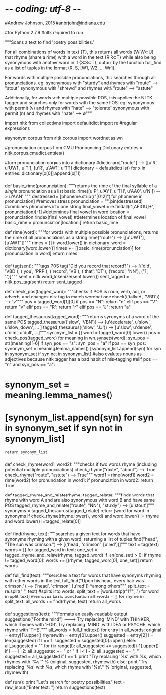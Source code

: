 # -*- coding: utf-8 -*-

#Andrew Johnson, 2015
#anbrjohn@indiana.edu

#for Python 2.7.9
#nltk required to run

"""Scans a text to find 'poetry possibilities.'

For all combinations of words in text {T}, this returns all words {W:W⊂U}
that rhyme (share a rime) with a word in the text {R:R⊂T}
while also being synonymous with another word in it {S:S⊂T},
output by the function full_find as a list of tuples in the format (R, S, [W1, W2, ... Wn]).

For words with multiple possible pronunciations, this searches through all pronunciations.
eg: synonymous with "sturdy" and rhymes with "route" --> "stout"
     synonymous with "shrewd" and rhymes with "route" --> "astute"

Additionally, for words with multiple possible POS,
this applies the NLTK tagger and searches only for words with the same POS.
eg: synonymous with permit (v) and rhymes with "hate" --> "tolerate"
     synonymous with permit (n) and rhymes with "hate" --> ∅"""

import nltk
from collections import defaultdict
import re #regular expressions

#synonym corpus
from nltk.corpus import wordnet as wn

#pronunciation corpus from CMU Pronouncing Dictionary
entries = nltk.corpus.cmudict.entries()

#turn pronunciation corpus into a dictionary
#dictionary["route"] --> [[u'R', u'UW1', u'T'], [u'R', u'AW1', u'T']]
dictionary = defaultdict(list)
for x in entries:
    dictionary[x[0]].append(x[1])

###

def basic_rime(pronunciation):
    """returns the rime of the final syllable of a *single* pronunciation as a list
    basic_rime([u'P', u'AY1', u'TH', u'AA0', u'N']) --> u'AAN' """
    destressed = [phoneme.strip(r"[012]") for phoneme in pronunciation] #removes stress
    pronunciation = "".join(destressed) #combines phonomes into one string
    final_vowel = re.findall(r'[AEIOU]+', pronunciation)[-1] #determines final vowel in word
    location = pronunciation.rindex(final_vowel) #determines location of final vowel
    basic_rime = pronunciation[location:]
    return basic_rime

def rime(word):
    """for words with multiple possible pronunciations,
    returns the rime of all pronunciations as a string
    rime("route") --> [[u'UWT'], [u'AWT']]"""
    rimes = []
    if word.lower() in dictionary:
        word = dictionary[word.lower()]
        rimes += [[basic_rime(pronunciation)] for pronunciation in word]
    return rimes

###

def tag(sent):
    """tags POS
    tag("Did you record that record?") -->
    [('did', 'VBD'), ('you', 'PRP'), ('record', 'VB'), ('that', 'DT'), ('record', 'NN'), ('?', '.')]"""
    sent = nltk.word_tokenize(sent.lower())
    sent_tagged = nltk.pos_tag(sent)
    return sent_tagged

def check_pos(tagged_word):
    """checks if POS is noun, verb, adj, or adverb, and changes nltk tag to match wordnet one
    check(('talked', 'VBD')) --> 'v'"""
    pos = tagged_word[1][0]
    if pos == "N":
        return "n"
    elif pos == "V":
        return "v"
    elif pos == "R":
        return "r"
    elif pos == "J":
        return "a"

def tagged_thesaurus(tagged_word):
    """returns synonyms of a word of the same POS
    tagged_thesaurus(('slow', 'VBN')) --> [u'decelerate', u'slow', u'slow_down', ... ]
    tagged_thesaurus(('slow', 'JJ')) --> [u'slow', u'dense', u'dim', u'dull', ...]"""
    synonym_list = []
    word = tagged_word[0].lower()
    pos = check_pos(tagged_word)
    for meaning in wn.synsets(word):
        syn_pos = str(meaning)[-6]
        if syn_pos == "s":
            syn_pos = "a"
        if pos == syn_pos:
            synonym_set = meaning.lemma_names()
            [synonym_list.append(syn) for syn in synonym_set if syn not in synonym_list]
            #also evalutes nouns as adjectives because nltk tagger has a bad habit of mis-tagging
        #elif pos == "n" and syn_pos == "a":
#            synonym_set = meaning.lemma_names()
#            [synonym_list.append(syn) for syn in synonym_set if syn not in synonym_list]
    return synonym_list

###

def check_rhyme(word1, word2):
    """checks if two words rhyme (including potential multiple pronunciations)
    check_rhyme("route", "about") --> True
    check_rhyme("route", "astute") --> True"""
    word1 = rime(word1)
    word2 = rime(word2)
    for pronunciation in word1:
        if pronunciation in word2:
            return True

def tagged_rhyme_and_relate(rhyme, tagged_relate):
    """finds words that rhyme with word A and are also synonymous with word B and have same POS
    tagged_rhyme_and_relate(("route", "NN"), "sturdy") --> [u'stout']"""
    synonyms = tagged_thesaurus(tagged_relate)
    return [word for word in synonyms if
            check_rhyme(rhyme.lower(), word) and word.lower() != rhyme and word.lower() !=tagged_relate[0]]

###

def find(rhyme, text):
    """searches a given text for words that have synonyms rhyming with a given word, returning a list of tuples
     find("head", "The sun was crimson.") --> [('head', 'crimson', [u'red'])]"""
    text = tag(text)
    words = []
    for tagged_word in text:
        one_set = tagged_rhyme_and_relate(rhyme, tagged_word)
        if len(one_set) > 0:
            if rhyme != tagged_word[0]:
                words += [(rhyme, tagged_word[0], one_set)]
    return words

def full_find(text):
    """searches a text for words that have synonyms rhyming with other words in the text
    full_find("Upon his head, every hair was crimson.") --> ('head', 'crimson', [u'red'])  *among others"""
    split_text = re.split(" ", text) #splits into words.
    split_text = [word.strip(r"!?\"\',.") for word in split_text] #removes basic punctuation
    all_words = []
    for rhyme in split_text:
        all_words += find(rhyme, text)
    return all_words

###

def suggestions(text):
    """Formats an easily-readable output
    suggestions("For the mind") --->
    Try replacing 'MIND' with THINKER, which rhymes with 'FOR'.
    Try replacing 'MIND' with IDEA or PSYCHE, which rhyme with 'THE'."""
    all_words = full_find(text)
    for entry in all_words:
        original = entry[1].upper()
        rhymewith = entry[0].upper()
        suggested = entry[2]
        l = len(suggested)
        if l == 1:
            suggested = suggested[0].upper()
        else:
            all_suggested = ""
            for i in range(l):
                all_suggested += suggested[i-1].upper()
                if i == l -2:
                    all_suggested += " or "
                if i < l - 2:
                    all_suggested += ", "
            suggested = all_suggested
        if l == 1:
            print "Try replacing '%s' with %s, which rhymes with '%s'." % (original, suggested, rhymewith)
        else:
            print "Try replacing '%s' with %s, which rhyme with '%s'." % (original, suggested, rhymewith)


def run():
    print "Let's search for poetry possibilities."
    text = raw_input("Enter text: ")
    return suggestions(text)
